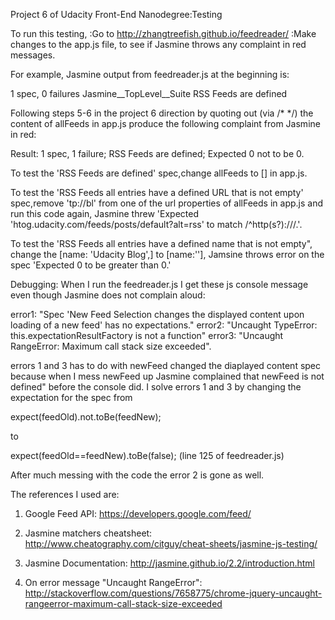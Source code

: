 Project 6 of Udacity Front-End Nanodegree:Testing

To run this testing,
:Go to http://zhangtreefish.github.io/feedreader/
:Make changes to the app.js file, to see if Jasmine throws any complaint in red messages.

For example, Jasmine output from feedreader.js at the beginning is:

1 spec, 0 failures
Jasmine__TopLevel__Suite
RSS Feeds
are defined

Following steps 5-6 in the project 6 direction by quoting out (via /* */) the content of allFeeds in app.js produce the following complaint from Jasmine in red:

Result:
1 spec, 1 failure;
RSS Feeds are defined;
Expected 0 not to be 0.

To test the 'RSS Feeds are defined' spec,change allFeeds to [] in app.js.

To test the 'RSS Feeds all entries have a defined URL that is not empty' spec,remove 'tp://bl' from one of the url properties of allFeeds in app.js and run this code again, Jasmine threw 'Expected 'htog.udacity.com/feeds/posts/default?alt=rss' to match /^http(s?)\:\/\//.'.

To test the 'RSS Feeds all entries have a defined name that is not empty", change the [name: 'Udacity Blog',] to [name:''], Jamsine throws error on the spec 'Expected 0 to be greater than 0.'

Debugging: When I run the feedreader.js I get these js console message even though Jasmine does not complain aloud:

error1: "Spec 'New Feed Selection changes the displayed content upon loading of a new feed' has no expectations."
error2: "Uncaught TypeError: this.expectationResultFactory is not a function"
error3: "Uncaught RangeError: Maximum call stack size exceeded".

errors 1 and 3 has to do with newFeed changed the diaplayed content spec because when I mess newFeed up Jasmine complained that newFeed is not defined" before the console did. I solve errors 1 and 3 by changing the expectation for the spec from

expect(feedOld).not.toBe(feedNew);

to

expect(feedOld==feedNew).toBe(false); (line 125 of feedreader.js)

After much messing with the code the error 2 is gone as well.

The references I used are:

1. Google Feed API: https://developers.google.com/feed/

2. Jasmine matchers cheatsheet: http://www.cheatography.com/citguy/cheat-sheets/jasmine-js-testing/

3. Jasmine Documentation: http://jasmine.github.io/2.2/introduction.html

4. On error message "Uncaught RangeError": http://stackoverflow.com/questions/7658775/chrome-jquery-uncaught-rangeerror-maximum-call-stack-size-exceeded
